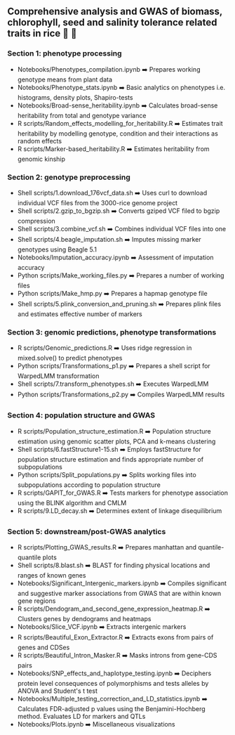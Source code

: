 ## Comprehensive analysis and GWAS of biomass, chlorophyll, seed and salinity tolerance related traits in rice :ear_of_rice: :paw_prints:
### Section 1: phenotype processing
- Notebooks/Phenotypes_compilation.ipynb :arrow_right: Prepares working genotype means from plant data
- Notebooks/Phenotype_stats.ipynb :arrow_right: Basic analytics on phenotypes i.e. histograms, density plots, Shapiro-tests
- Notebooks/Broad-sense_heritability.ipynb :arrow_right: Calculates broad-sense heritability from total and genotype variance
- R scripts/Random_effects_modelling_for_heritability.R :arrow_right: Estimates trait heritability by modelling genotype, condition and their interactions as random effects
- R scripts/Marker-based_heritability.R :arrow_right: Estimates heritability from genomic kinship

### Section 2: genotype preprocessing
- Shell scripts/1.download_176vcf_data.sh :arrow_right: Uses curl to download individual VCF files from the 3000-rice genome project
- Shell scripts/2.gzip_to_bgzip.sh :arrow_right: Converts gziped VCF filed to bgzip compression
- Shell scripts/3.combine_vcf.sh :arrow_right: Combines individual VCF files into one
- Shell scripts/4.beagle_imputation.sh :arrow_right: Imputes missing marker genotypes using Beagle 5.1
- Notebooks/Imputation_accuracy.ipynb :arrow_right: Assessment of imputation accuracy
- Python scripts/Make_working_files.py :arrow_right: Prepares a number of working files
- Python scripts/Make_hmp.py :arrow_right: Prepares a hapmap genotype file
- Shell scripts/5.plink_conversion_and_pruning.sh :arrow_right: Prepares plink files and estimates effective number of markers

### Section 3: genomic predictions, phenotype transformations
- R scripts/Genomic_predictions.R :arrow_right: Uses ridge regression in mixed.solve() to predict phenotypes
- Python scripts/Transformations_p1.py :arrow_right: Prepares a shell script for WarpedLMM transformation
- Shell scripts/7.transform_phenotypes.sh :arrow_right: Executes WarpedLMM
- Python scripts/Transformations_p2.py :arrow_right: Compiles WarpedLMM results

### Section 4: population structure and GWAS
- R scripts/Population_structure_estimation.R :arrow_right: Population structure estimation using genomic scatter plots, PCA and k-means clustering
- Shell scripts/6.fastStructure1-15.sh :arrow_right: Employs fastStructure for population structure estimation and finds appropriate number of subpopulations
- Python scripts/Split_populations.py :arrow_right: Splits working files into subpopulations according to population structure
- R scripts/GAPIT_for_GWAS.R :arrow_right: Tests markers for phenotype association using the BLINK algorithm and CMLM
- R scripts/9.LD_decay.sh :arrow_right: Determines extent of linkage disequilibrium

### Section 5: downstream/post-GWAS analytics
- R scripts/Plotting_GWAS_results.R :arrow_right: Prepares manhattan and quantile-quantile plots
- Shell scripts/8.blast.sh :arrow_right: BLAST for finding physical locations and ranges of known genes
- Notebooks/Significant_Intergenic_markers.ipynb :arrow_right: Compiles significant and suggestive marker associations from GWAS that are within known gene regions
- R scripts/Dendogram_and_second_gene_expression_heatmap.R :arrow_right: Clusters genes by dendograms and heatmaps
- Notebooks/Slice_VCF.ipynb :arrow_right: Extracts intergenic markers
- R scripts/Beautiful_Exon_Extractor.R :arrow_right: Extracts exons from pairs of genes and CDSes
- R scripts/Beautiful_Intron_Masker.R :arrow_right: Masks introns from gene-CDS pairs
- Notebooks/SNP_effects_and_haplotype_testing.ipynb :arrow_right: Deciphers protein level consequences of polymorphisms and tests alleles by ANOVA and Student's t test
- Notebooks/Multiple_testing_correction_and_LD_statistics.ipynb :arrow_right: Calculates FDR-adjusted p values using the Benjamini-Hochberg method. Evaluates LD for markers and QTLs
- Notebooks/Plots.ipynb :arrow_right: Miscellaneous visualizations

